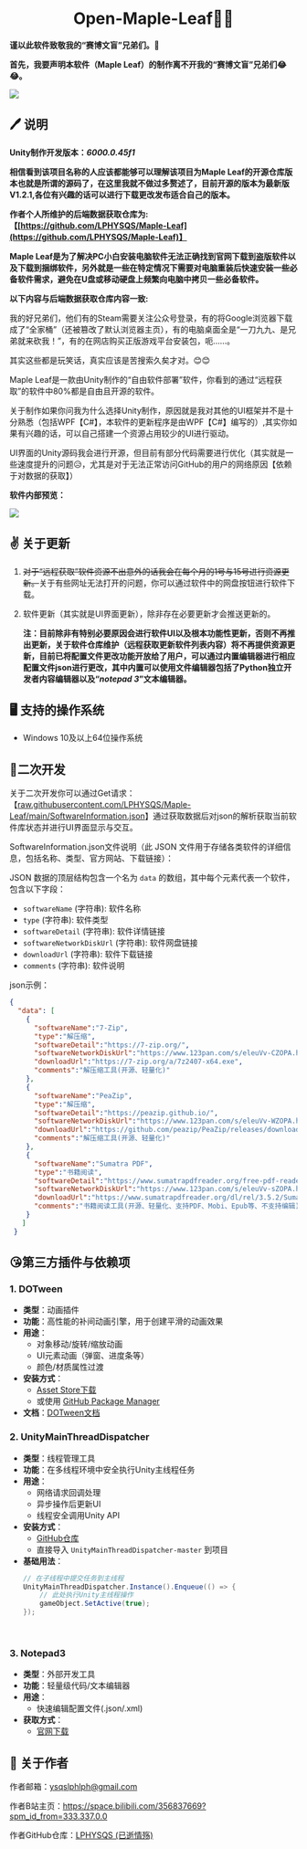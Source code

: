 

<h1 align="center">Open-Maple-Leaf😶‍🌫️</h1>

**谨以此软件致敬我的“赛博文盲”兄弟们。💖**

**首先，我要声明本软件（Maple Leaf）的制作离不开我的“赛博文盲”兄弟们😂😂。**

![](https://github.com/LPHYSQS/Maple-Leaf/blob/main/ImageData/AppLogo.png?raw=true)

## 🖊   说明

**Unity制作开发版本：*6000.0.45f1***

**相信看到该项目名称的人应该都能够可以理解该项目为Maple Leaf的开源仓库版本也就是所谓的源码了，在这里我就不做过多赘述了，目前开源的版本为最新版V1.2.1,各位有兴趣的话可以进行下载更改发布适合自己的版本。**

**作者个人所维护的后端数据获取仓库为:【[https://github.com/LPHYSQS/Maple-Leaf](https://github.com/LPHYSQS/Maple-Leaf)】**

**Maple Leaf是为了解决PC小白安装电脑软件无法正确找到官网下载到盗版软件以及下载到捆绑软件，另外就是一些在特定情况下需要对电脑重装后快速安装一些必备软件需求，避免在U盘或移动硬盘上频繁向电脑中拷贝一些必备软件。**

**以下内容与后端数据获取仓库内容一致:**

我的好兄弟们，他们有的Steam需要关注公众号登录，有的将Google浏览器下载成了“全家桶”（还被篡改了默认浏览器主页），有的电脑桌面全是“一刀九九、是兄弟就来砍我！”，有的在网店购买正版游戏平台安装包，呃……。

其实这些都是玩笑话，真实应该是苦搜索久矣才对。😊😊

Maple Leaf是一款由Unity制作的“自由软件部署”软件，你看到的通过“远程获取”的软件中80%都是自由且开源的软件。

关于制作如果你问我为什么选择Unity制作，原因就是我对其他的UI框架并不是十分熟悉（包括WPF【C#】，本软件的更新程序是由WPF【C#】编写的）,其实你如果有兴趣的话，可以自己搭建一个资源占用较少的UI进行驱动。

UI界面的Unity源码我会进行开源，但目前有部分代码需要进行优化（其实就是一些速度提升的问题😥，尤其是对于无法正常访问GitHub的用户的网络原因【依赖于对数据的获取】）

**软件内部预览：**

![](https://github.com/LPHYSQS/Maple-Leaf/blob/main/ImageData/SoftwareInterface.png?raw=true)

## ✌️ 关于更新

1. ~~对于“远程获取”软件资源不出意外的话我会在每个月的1号与15号进行资源更新。~~关于有些网址无法打开的问题，你可以通过软件中的网盘按钮进行软件下载。

2. 软件更新（其实就是UI界面更新），除非存在必要更新才会推送更新的。

   **注：目前除非有特别必要原因会进行软件UI以及根本功能性更新，否则不再推出更新，关于软件仓库维护（远程获取更新软件列表内容）将不再提供资源更新，目前已将配置文件更改功能开放给了用户，可以通过内置编辑器进行相应配置文件json进行更改，其中内置可以使用文件编辑器包括了Python独立开发者内容编辑器以及“*notepad 3*”文本编辑器。**

## 🖥 支持的操作系统

- Windows 10及以上64位操作系统

## 🫡二次开发

关于二次开发你可以通过Get请求：【[raw.githubusercontent.com/LPHYSQS/Maple-Leaf/main/SoftwareInformation.json](https://raw.githubusercontent.com/LPHYSQS/Maple-Leaf/main/SoftwareInformation.json)】通过获取数据后对json的解析获取当前软件库状态并进行UI界面显示与交互。

SoftwareInformation.json文件说明（此 JSON 文件用于存储各类软件的详细信息，包括名称、类型、官方网站、下载链接）：

JSON 数据的顶层结构包含一个名为 `data` 的数组，其中每个元素代表一个软件，包含以下字段：

- `softwareName` (字符串): 软件名称
- `type` (字符串): 软件类型
- `softwareDetail` (字符串): 软件详情链接
- `softwareNetworkDiskUrl` (字符串): 软件网盘链接
- `downloadUrl` (字符串): 软件下载链接
- `comments` (字符串): 软件说明

json示例：

```json
{
  "data": [
    {
      "softwareName":"7-Zip",
      "type":"解压缩",
      "softwareDetail":"https://7-zip.org/",
      "softwareNetworkDiskUrl":"https://www.123pan.com/s/eleuVv-CZOPA.html",
      "downloadUrl":"https://7-zip.org/a/7z2407-x64.exe",
      "comments":"解压缩工具(开源、轻量化)"
    },
    {
      "softwareName":"PeaZip",
      "type":"解压缩",
      "softwareDetail":"https://peazip.github.io/",
      "softwareNetworkDiskUrl":"https://www.123pan.com/s/eleuVv-WZOPA.html",
      "downloadUrl":"https://github.com/peazip/PeaZip/releases/download/9.8.0/peazip-9.8.0.WIN64.exe",
      "comments":"解压缩工具(开源、轻量化)"
    },
    {
      "softwareName":"Sumatra PDF",
      "type":"书籍阅读",
      "softwareDetail":"https://www.sumatrapdfreader.org/free-pdf-reader",
      "softwareNetworkDiskUrl":"https://www.123pan.com/s/eleuVv-sZOPA.html",
      "downloadUrl":"https://www.sumatrapdfreader.org/dl/rel/3.5.2/SumatraPDF-3.5.2-64-install.exe",
      "comments":"书籍阅读工具(开源、轻量化、支持PDF、Mobi、Epub等、不支持编辑)"
    }
   ]
 }
```

## 😘第三方插件与依赖项

### 1. DOTween
- **类型**：动画插件  
- **功能**：高性能的补间动画引擎，用于创建平滑的动画效果  
- **用途**：  
  - 对象移动/旋转/缩放动画  
  - UI元素动画（弹窗、进度条等）  
  - 颜色/材质属性过渡  
- **安装方式**：  
  - [Asset Store下载](https://assetstore.unity.com/packages/tools/animation/dotween-hotween-v2-27676)
  - 或使用 [GitHub Package Manager](https://github.com/Demigiant/dotween)  
- **文档**：[DOTween文档](http://dotween.demigiant.com/documentation.php)

### 2. UnityMainThreadDispatcher
- **类型**：线程管理工具  
- **功能**：在多线程环境中安全执行Unity主线程任务  
- **用途**：  
  - 网络请求回调处理  
  - 异步操作后更新UI  
  - 线程安全调用Unity API  
- **安装方式**：  
  - [GitHub仓库](https://github.com/PimDeWitte/UnityMainThreadDispatcher)  
  - 直接导入 `UnityMainThreadDispatcher-master` 到项目  
- **基础用法**：
  ```csharp
  // 在子线程中提交任务到主线程
  UnityMainThreadDispatcher.Instance().Enqueue(() => {
      // 此处执行Unity主线程操作
      gameObject.SetActive(true);
  });

​	

### 3. Notepad3
- **类型**：外部开发工具  
- **功能**：轻量级代码/文本编辑器  
- **用途**：  
  - 快速编辑配置文件(.json/.xml)  
- **获取方式**：  
  - [官网下载](https://www.rizonesoft.com/downloads/notepad3/)  

## 🫠 关于作者

作者邮箱：ysqslphlph@gmail.com

作者B站主页：https://space.bilibili.com/356837669?spm_id_from=333.337.0.0

作者GitHub仓库：[LPHYSQS (已逝情殇)](https://github.com/LPHYSQS)

